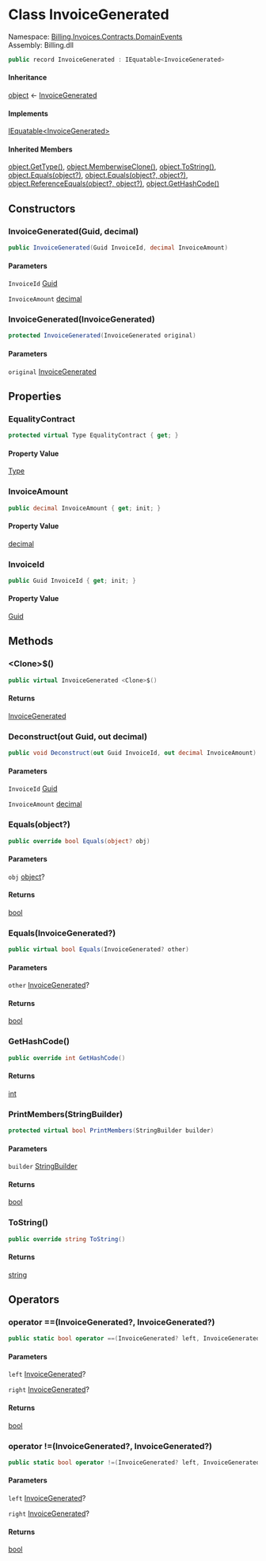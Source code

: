 # <a id="Billing_Invoices_Contracts_DomainEvents_InvoiceGenerated"></a> Class InvoiceGenerated

Namespace: [Billing.Invoices.Contracts.DomainEvents](Billing.Invoices.Contracts.DomainEvents.md)  
Assembly: Billing.dll  

```csharp
public record InvoiceGenerated : IEquatable<InvoiceGenerated>
```

#### Inheritance

[object](https://learn.microsoft.com/dotnet/api/system.object) ← 
[InvoiceGenerated](Billing.Invoices.Contracts.DomainEvents.InvoiceGenerated.md)

#### Implements

[IEquatable<InvoiceGenerated\>](https://learn.microsoft.com/dotnet/api/system.iequatable\-1)

#### Inherited Members

[object.GetType\(\)](https://learn.microsoft.com/dotnet/api/system.object.gettype), 
[object.MemberwiseClone\(\)](https://learn.microsoft.com/dotnet/api/system.object.memberwiseclone), 
[object.ToString\(\)](https://learn.microsoft.com/dotnet/api/system.object.tostring), 
[object.Equals\(object?\)](https://learn.microsoft.com/dotnet/api/system.object.equals\#system\-object\-equals\(system\-object\)), 
[object.Equals\(object?, object?\)](https://learn.microsoft.com/dotnet/api/system.object.equals\#system\-object\-equals\(system\-object\-system\-object\)), 
[object.ReferenceEquals\(object?, object?\)](https://learn.microsoft.com/dotnet/api/system.object.referenceequals), 
[object.GetHashCode\(\)](https://learn.microsoft.com/dotnet/api/system.object.gethashcode)

## Constructors

### <a id="Billing_Invoices_Contracts_DomainEvents_InvoiceGenerated__ctor_System_Guid_System_Decimal_"></a> InvoiceGenerated\(Guid, decimal\)

```csharp
public InvoiceGenerated(Guid InvoiceId, decimal InvoiceAmount)
```

#### Parameters

`InvoiceId` [Guid](https://learn.microsoft.com/dotnet/api/system.guid)

`InvoiceAmount` [decimal](https://learn.microsoft.com/dotnet/api/system.decimal)

### <a id="Billing_Invoices_Contracts_DomainEvents_InvoiceGenerated__ctor_Billing_Invoices_Contracts_DomainEvents_InvoiceGenerated_"></a> InvoiceGenerated\(InvoiceGenerated\)

```csharp
protected InvoiceGenerated(InvoiceGenerated original)
```

#### Parameters

`original` [InvoiceGenerated](Billing.Invoices.Contracts.DomainEvents.InvoiceGenerated.md)

## Properties

### <a id="Billing_Invoices_Contracts_DomainEvents_InvoiceGenerated_EqualityContract"></a> EqualityContract

```csharp
protected virtual Type EqualityContract { get; }
```

#### Property Value

 [Type](https://learn.microsoft.com/dotnet/api/system.type)

### <a id="Billing_Invoices_Contracts_DomainEvents_InvoiceGenerated_InvoiceAmount"></a> InvoiceAmount

```csharp
public decimal InvoiceAmount { get; init; }
```

#### Property Value

 [decimal](https://learn.microsoft.com/dotnet/api/system.decimal)

### <a id="Billing_Invoices_Contracts_DomainEvents_InvoiceGenerated_InvoiceId"></a> InvoiceId

```csharp
public Guid InvoiceId { get; init; }
```

#### Property Value

 [Guid](https://learn.microsoft.com/dotnet/api/system.guid)

## Methods

### <a id="Billing_Invoices_Contracts_DomainEvents_InvoiceGenerated__Clone__"></a> <Clone\>$\(\)

```csharp
public virtual InvoiceGenerated <Clone>$()
```

#### Returns

 [InvoiceGenerated](Billing.Invoices.Contracts.DomainEvents.InvoiceGenerated.md)

### <a id="Billing_Invoices_Contracts_DomainEvents_InvoiceGenerated_Deconstruct_System_Guid__System_Decimal__"></a> Deconstruct\(out Guid, out decimal\)

```csharp
public void Deconstruct(out Guid InvoiceId, out decimal InvoiceAmount)
```

#### Parameters

`InvoiceId` [Guid](https://learn.microsoft.com/dotnet/api/system.guid)

`InvoiceAmount` [decimal](https://learn.microsoft.com/dotnet/api/system.decimal)

### <a id="Billing_Invoices_Contracts_DomainEvents_InvoiceGenerated_Equals_System_Object_"></a> Equals\(object?\)

```csharp
public override bool Equals(object? obj)
```

#### Parameters

`obj` [object](https://learn.microsoft.com/dotnet/api/system.object)?

#### Returns

 [bool](https://learn.microsoft.com/dotnet/api/system.boolean)

### <a id="Billing_Invoices_Contracts_DomainEvents_InvoiceGenerated_Equals_Billing_Invoices_Contracts_DomainEvents_InvoiceGenerated_"></a> Equals\(InvoiceGenerated?\)

```csharp
public virtual bool Equals(InvoiceGenerated? other)
```

#### Parameters

`other` [InvoiceGenerated](Billing.Invoices.Contracts.DomainEvents.InvoiceGenerated.md)?

#### Returns

 [bool](https://learn.microsoft.com/dotnet/api/system.boolean)

### <a id="Billing_Invoices_Contracts_DomainEvents_InvoiceGenerated_GetHashCode"></a> GetHashCode\(\)

```csharp
public override int GetHashCode()
```

#### Returns

 [int](https://learn.microsoft.com/dotnet/api/system.int32)

### <a id="Billing_Invoices_Contracts_DomainEvents_InvoiceGenerated_PrintMembers_System_Text_StringBuilder_"></a> PrintMembers\(StringBuilder\)

```csharp
protected virtual bool PrintMembers(StringBuilder builder)
```

#### Parameters

`builder` [StringBuilder](https://learn.microsoft.com/dotnet/api/system.text.stringbuilder)

#### Returns

 [bool](https://learn.microsoft.com/dotnet/api/system.boolean)

### <a id="Billing_Invoices_Contracts_DomainEvents_InvoiceGenerated_ToString"></a> ToString\(\)

```csharp
public override string ToString()
```

#### Returns

 [string](https://learn.microsoft.com/dotnet/api/system.string)

## Operators

### <a id="Billing_Invoices_Contracts_DomainEvents_InvoiceGenerated_op_Equality_Billing_Invoices_Contracts_DomainEvents_InvoiceGenerated_Billing_Invoices_Contracts_DomainEvents_InvoiceGenerated_"></a> operator ==\(InvoiceGenerated?, InvoiceGenerated?\)

```csharp
public static bool operator ==(InvoiceGenerated? left, InvoiceGenerated? right)
```

#### Parameters

`left` [InvoiceGenerated](Billing.Invoices.Contracts.DomainEvents.InvoiceGenerated.md)?

`right` [InvoiceGenerated](Billing.Invoices.Contracts.DomainEvents.InvoiceGenerated.md)?

#### Returns

 [bool](https://learn.microsoft.com/dotnet/api/system.boolean)

### <a id="Billing_Invoices_Contracts_DomainEvents_InvoiceGenerated_op_Inequality_Billing_Invoices_Contracts_DomainEvents_InvoiceGenerated_Billing_Invoices_Contracts_DomainEvents_InvoiceGenerated_"></a> operator \!=\(InvoiceGenerated?, InvoiceGenerated?\)

```csharp
public static bool operator !=(InvoiceGenerated? left, InvoiceGenerated? right)
```

#### Parameters

`left` [InvoiceGenerated](Billing.Invoices.Contracts.DomainEvents.InvoiceGenerated.md)?

`right` [InvoiceGenerated](Billing.Invoices.Contracts.DomainEvents.InvoiceGenerated.md)?

#### Returns

 [bool](https://learn.microsoft.com/dotnet/api/system.boolean)

